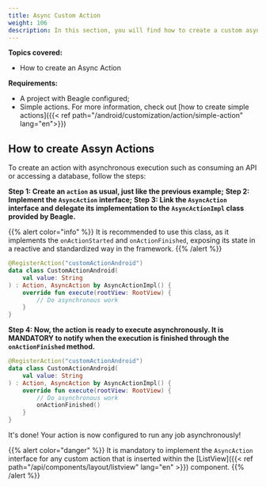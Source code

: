 ```yaml
---
title: Async Custom Action
weight: 106
description: In this section, you will find how to create a custom async action.
---
```


**Topics covered:**
 - How to create an Async Action

**Requirements:**
 - A project with Beagle configured;
 - Simple actions. For more information, check out [how to create simple actions]({{< ref path="/android/customization/action/simple-action" lang="en">}})

 ## How to create Assyn Actions

To create an action with asynchronous execution such as consuming an API or accessing a database, follow the steps:

**Step 1: Create an `action` as usual, just like the previous example;**
**Step 2: Implement the `AsyncAction` interface;**
**Step 3: Link the `AsyncAction` interface and delegate its implementation to the `AsyncActionImpl` class provided by Beagle.**

{{% alert color="info" %}}
It is recommended to use this class, as it implements the `onActionStarted` and `onActionFinished`, exposing its state in a reactive and standardized way in the framework.
{{% /alert %}}

```kotlin
@RegisterAction("customActionAndroid")
data class CustomActionAndroid(
    val value: String
) : Action, AsyncAction by AsyncActionImpl() {
    override fun execute(rootView: RootView) {
        // Do asynchronous work
    }
}
```

**Step 4: Now, the action is ready to execute asynchronously. It is MANDATORY to notify when the execution is finished through the `onActionFinished` method.**

```kotlin
@RegisterAction("customActionAndroid")
data class CustomActionAndroid(
    val value: String
) : Action, AsyncAction by AsyncActionImpl() {
    override fun execute(rootView: RootView) {
        // Do asynchronous work
        onActionFinished()
    }
}
```

It's done! Your action is now configured to run any job asynchronously!

{{% alert color="danger" %}}
It is mandatory to implement the `AsyncAction` interface for any custom action that is inserted within the [ListView]({{< ref path="/api/components/layout/listview" lang="en" >}}) component.
{{% /alert %}}
